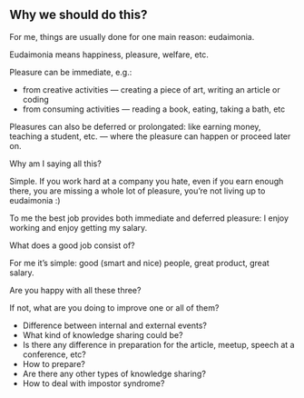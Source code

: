 ## Why we should do this?

For me, things are usually done for one main reason: eudaimonia.

Eudaimonia means happiness, pleasure, welfare, etc.

Pleasure can be immediate, e.g.:
 - from creative activities — creating a piece of art, writing an article or coding
 - from consuming activities — reading a book, eating, taking a bath, etc

Pleasures can also be deferred or prolongated: like earning money, teaching a student, etc. — where the pleasure can happen or proceed later on.

Why am I saying all this?

Simple. If you work hard at a company you hate, even if you earn enough there, you are missing a whole lot of pleasure, you’re not living up to eudaimonia :)

To me the best job provides both immediate and deferred pleasure: I enjoy working and enjoy getting my salary.

What does a good job consist of?

For me it’s simple: good (smart and nice) people, great product, great salary.

Are you happy with all these three?

If not, what are you doing to improve one or all of them?



- Difference between internal and external events?
- What kind of knowledge sharing could be?
- Is there any difference in preparation for the article, meetup, speech at a conference, etc?
- How to prepare?
- Are there any other types of knowledge sharing?
- How to deal with impostor syndrome?


